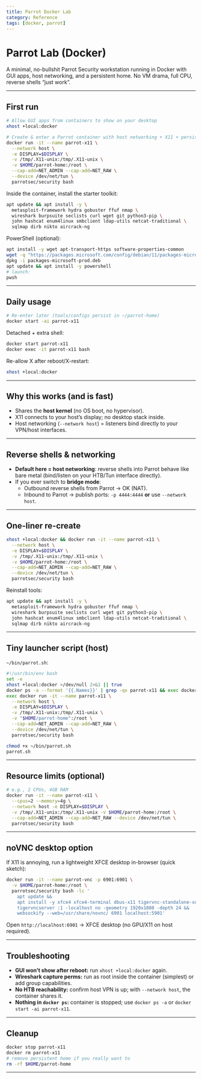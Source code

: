 ```yaml
---
title: Parrot Docker Lab
category: Reference
tags: [docker, parrot]
---
```


# Parrot Lab (Docker)

A minimal, no-bullshit Parrot Security workstation running in Docker with GUI apps, host networking, and a persistent home. No VM drama, full CPU, reverse shells “just work”.

---

## First run

```bash
# Allow GUI apps from containers to show on your desktop
xhost +local:docker

# Create & enter a Parrot container with host networking + X11 + persistence
docker run -it --name parrot-x11 \
  --network host \
  -e DISPLAY=$DISPLAY \
  -v /tmp/.X11-unix:/tmp/.X11-unix \
  -v $HOME/parrot-home:/root \
  --cap-add=NET_ADMIN --cap-add=NET_RAW \
  --device /dev/net/tun \
  parrotsec/security bash
```

Inside the container, install the starter toolkit:

```bash
apt update && apt install -y \
  metasploit-framework hydra gobuster ffuf nmap \
  wireshark burpsuite seclists curl wget git python3-pip \
  john hashcat enum4linux smbclient ldap-utils netcat-traditional \
  sqlmap dirb nikto aircrack-ng
```

PowerShell (optional):

```bash
apt install -y wget apt-transport-https software-properties-common
wget -q "https://packages.microsoft.com/config/debian/11/packages-microsoft-prod.deb"
dpkg -i packages-microsoft-prod.deb
apt update && apt install -y powershell
# launch:
pwsh
```

---

## Daily usage

```bash
# Re-enter later (tools/configs persist in ~/parrot-home)
docker start -ai parrot-x11
```

Detached + extra shell:

```bash
docker start parrot-x11
docker exec -it parrot-x11 bash
```

Re-allow X after reboot/X-restart:

```bash
xhost +local:docker
```

---

## Why this works (and is fast)

- Shares the **host kernel** (no OS boot, no hypervisor).
- X11 connects to your host’s display; no desktop stack inside.
- Host networking (`--network host`) = listeners bind directly to your VPN/host interfaces.

---

## Reverse shells & networking

- **Default here = host networking**: reverse shells into Parrot behave like bare metal (bind/listen on your HTB/Tun interface directly).
- If you ever switch to **bridge mode**:
  - Outbound reverse shells from Parrot → OK (NAT).
  - Inbound to Parrot → publish ports: `-p 4444:4444` **or** use `--network host`.

---

## One-liner re-create

```bash
xhost +local:docker && docker run -it --name parrot-x11 \
  --network host \
  -e DISPLAY=$DISPLAY \
  -v /tmp/.X11-unix:/tmp/.X11-unix \
  -v $HOME/parrot-home:/root \
  --cap-add=NET_ADMIN --cap-add=NET_RAW \
  --device /dev/net/tun \
  parrotsec/security bash
```

Reinstall tools:

```bash
apt update && apt install -y \
  metasploit-framework hydra gobuster ffuf nmap \
  wireshark burpsuite seclists curl wget git python3-pip \
  john hashcat enum4linux smbclient ldap-utils netcat-traditional \
  sqlmap dirb nikto aircrack-ng
```

---

## Tiny launcher script (host)

`~/bin/parrot.sh`:

```bash
#!/usr/bin/env bash
set -e
xhost +local:docker >/dev/null 2>&1 || true
docker ps -a --format '{{.Names}}' | grep -qx parrot-x11 && exec docker start -ai parrot-x11
exec docker run -it --name parrot-x11 \
  --network host \
  -e DISPLAY=$DISPLAY \
  -v /tmp/.X11-unix:/tmp/.X11-unix \
  -v "$HOME/parrot-home":/root \
  --cap-add=NET_ADMIN --cap-add=NET_RAW \
  --device /dev/net/tun \
  parrotsec/security bash
```

```bash
chmod +x ~/bin/parrot.sh
parrot.sh
```

---

## Resource limits (optional)

```bash
# e.g., 2 CPUs, 4GB RAM
docker run -it --name parrot-x11 \
  --cpus=2 --memory=4g \
  --network host -e DISPLAY=$DISPLAY \
  -v /tmp/.X11-unix:/tmp/.X11-unix -v $HOME/parrot-home:/root \
  --cap-add=NET_ADMIN --cap-add=NET_RAW --device /dev/net/tun \
  parrotsec/security bash
```

---

## noVNC desktop option

If X11 is annoying, run a lightweight XFCE desktop in-browser (quick sketch):

```bash
docker run -it --name parrot-vnc -p 6901:6901 \
  -v $HOME/parrot-home:/root \
  parrotsec/security bash -lc '
    apt update &&
    apt install -y xfce4 xfce4-terminal dbus-x11 tigervnc-standalone-server novnc websockify &&
    tigervncserver :1 -localhost no -geometry 1920x1080 -depth 24 &&
    websockify --web=/usr/share/novnc/ 6901 localhost:5901'
```

Open `http://localhost:6901` → XFCE desktop (no GPU/X11 on host required).

---

## Troubleshooting

- **GUI won’t show after reboot:** run `xhost +local:docker` again.
- **Wireshark capture perms:** run as root inside the container (simplest) or add group capabilities.
- **No HTB reachability:** confirm host VPN is up; with `--network host`, the container shares it.
- **Nothing in `docker ps`:** container is stopped; use `docker ps -a` or `docker start -ai parrot-x11`.

---

## Cleanup

```bash
docker stop parrot-x11
docker rm parrot-x11
# remove persistent home if you really want to
rm -rf $HOME/parrot-home
```

---
